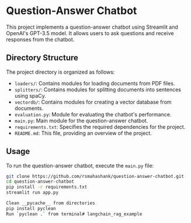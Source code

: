 # Question-Answer Chatbot

This project implements a question-answer chatbot using Streamlit and OpenAI's GPT-3.5 model. It allows users to ask questions and receive responses from the chatbot.

## Directory Structure

The project directory is organized as follows:

- `loaders/`: Contains modules for loading documents from PDF files.
- `splitters/`: Contains modules for splitting documents into sentences using spaCy.
- `vectordb/`: Contains modules for creating a vector database from documents.
- `evaluation.py`: Module for evaluating the chatbot's performance.
- `main.py`: Main module for the question-answer chatbot.
- `requirements.txt`: Specifies the required dependencies for the project.
- `README.md`: This file, providing an overview of the project.

## Usage

To run the question-answer chatbot, execute the `main.py` file:

```bash
git clone https://github.com/rsmahashank/question-answer-chatbot.git
cd question-answer-chatbot
pip install -r requirements.txt
streamlit run app.py

Clean __pycache__ from directories
pip install pyclean
Run `pyclean .` from terminal# langchain_rag_example
